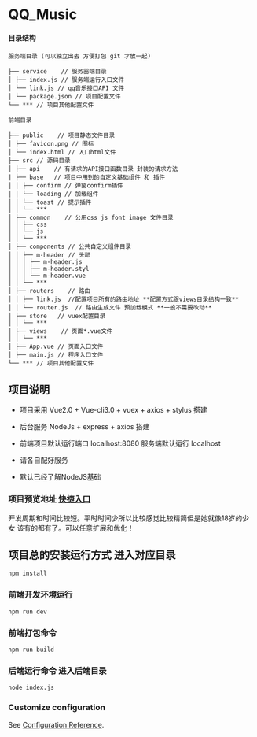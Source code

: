 # QQ_Music

#### 目录结构

```
服务端目录 (可以独立出去 方便打包 git 才放一起)

├── service    // 服务器端目录
│ ├── index.js // 服务端运行入口文件
│ └── link.js // qq音乐接口API 文件
│ └── package.json // 项目配置文件
└── *** // 项目其他配置文件

前端目录

├── public    // 项目静态文件目录
│ ├── favicon.png // 图标
│ └── index.html // 入口html文件
├── src // 源码目录
│ ├── api    // 有请求的API接口函数目录 封装的请求方法
| ├── base   // 项目中用到的自定义基础组件 和 插件
│ │ ├── confirm // 弹窗confirm插件
│ │ └── loading // 加载组件
│ │ └── toast // 提示插件
│ │ └── *** 
│ ├── common    // 公用css js font image 文件目录
│ │ ├── css
│ │ └── js
│ │ └── *** 
│ ├── components // 公共自定义组件目录
│ │ ├── m-header // 头部
│ │ │ ├── m-header.js
│ │ │ ├── m-header.styl
│ │ │ └── m-header.vue
│ │ └── *** 
│ ├── routers    // 路由
│ │ ├── link.js  //配置项目所有的路由地址 **配置方式跟views目录结构一致**
│ │ └── router.js  // 路由生成文件 预加载模式 **一般不需要改动**
│ ├── store   // vuex配置目录
│ │ └── ***
│ ├── views    // 页面*.vue文件
│ │ └── ***  
│ ├── App.vue // 页面入口文件
│ ├── main.js // 程序入口文件
└── *** // 项目其他配置文件
```
## 项目说明

- 项目采用 Vue2.0 + Vue-cli3.0 + vuex + axios + stylus 搭建

- 后台服务 NodeJs + express + axios 搭建

- 前端项目默认运行端口 localhost:8080  服务端默认运行 localhost

- 请各自配好服务

- 默认已经了解NodeJS基础

### 项目预览地址 [快捷入口](http://49.235.168.210:8081/)

开发周期和时间比较短。平时时间少所以比较感觉比较精简但是她就像18岁的少女 该有的都有了。可以任意扩展和优化！

## 项目总的安装运行方式 进入对应目录
```
npm install
```

### 前端开发环境运行
```
npm run dev
```

### 前端打包命令
```
npm run build
```

### 后端运行命令 进入后端目录
```
node index.js
```

### Customize configuration
See [Configuration Reference](https://cli.vuejs.org/config/).
